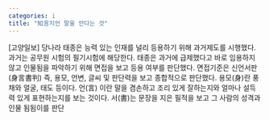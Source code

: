 ```yaml
---
categories: i
title: "知言지언 말을 안다는 것"
---
```

[고양일보] 당나라 태종은 능력 있는 인재를 널리 등용하기 위해 과거제도를 시행했다. 과거는 공무원 시험의 필기시험에 해당한다. 태종은 과거에 급제했다고 바로 임용하지 않고 인물됨을 파악하기 위해 면접을 보고 등용 여부를 판단했다. 면접기준은 신언서판(身言書判) 즉, 용모, 언변, 글씨 및 판단력을 보고 종합적으로 판단했다. 용모(身)란 풍채와 얼굴, 태도 등이다. 언(言) 이란 말을 겸손하고 조리 있게 잘하는지와 얼마나 설득력 있게 표현하는지를 보는 것이다. 서(書)는 문장을 지은 필적을 보고 그 사람의 성격과 인물 됨됨이를 판단